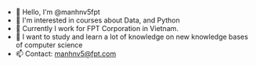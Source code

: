 - 👋 Hello, I'm @manhnv5fpt
- 👀 I'm interested in courses about Data, and Python
- 🌱 Currently I work for FPT Corporation in Vietnam.
- 💞️ I want to study and learn a lot of knowledge on new knowledge bases of computer science
- 📫 Contact: manhnv5@fpt.com

<!---
manhnv5fpt/manhnv5fpt is a ✨ special ✨ repository because its `README.md` (this file) appears on your GitHub profile.
You can click the Preview link to take a look at your changes.
--->
